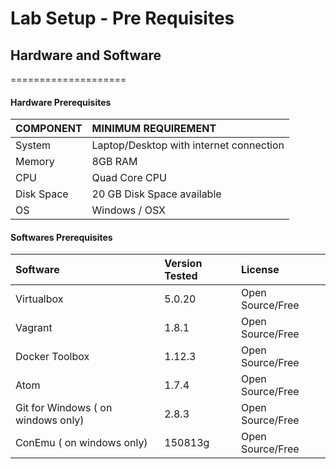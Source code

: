 # Lab Setup - Pre Requisites
## Hardware and Software
====================

#### Hardware  Prerequisites

| COMPONENT    | MINIMUM REQUIREMENT     |
| :------------- | :------------- |
| System      | Laptop/Desktop with internet connection       |
| Memory |  8GB RAM |
|  CPU    |  Quad Core CPU |
| Disk Space | 20 GB Disk Space available |
| OS |  Windows / OSX |

####  Softwares Prerequisites

| Software  | Version Tested     | License     |
| :------------- | :------------- | :------------- |
| Virtualbox       | 5.0.20      | Open Source/Free |
| Vagrant | 1.8.1 | Open Source/Free |
| Docker Toolbox       | 1.12.3      | Open Source/Free |
| Atom | 1.7.4  | Open Source/Free |
| Git for Windows ( on windows only) | 2.8.3 | Open Source/Free |
| ConEmu ( on windows only) | 150813g | Open Source/Free |
